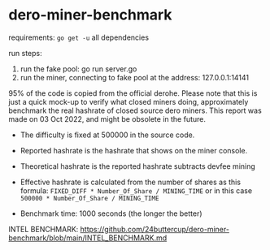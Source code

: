 # dero-miner-benchmark
requirements: 
`go get -u` all dependencies

run steps:

  1. run the fake pool: go run server.go  
  2. run the miner, connecting to fake pool at the address: 127.0.0.1:14141
  

95% of the code is copied from the official derohe. Please note that this is just a quick mock-up to verify what closed miners doing, approximately benchmark the real hashrate of closed source dero miners. This report was made on 03 Oct 2022, and might be obsolete in the future.

  * The difficulty is fixed at 500000 in the source code.
  * Reported hashrate is the hashrate that shows on the miner console.
  * Theoretical hashrate is the reported hashrate subtracts devfee mining
  * Effective hashrate is calculated from the number of shares as this formula: `FIXED_DIFF * Number_Of_Share / MINING_TIME` or in this case `500000 * Number_Of_Share / MINING_TIME`
  
  * Benchmark time: 1000 seconds (the longer the better)

INTEL BENCHMARK: https://github.com/24buttercup/dero-miner-benchmark/blob/main/INTEL_BENCHMARK.md
